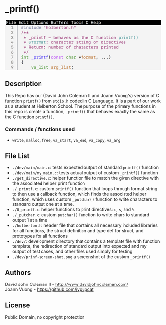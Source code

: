 # _printf()

<img src="https://raw.githubusercontent.com/johncoleman83/printf/master/dev/printf-screen-shot.png" alt="screen shot of custom printf function">

## Description

This Repo has our (David John Coleman II and Joann Vuong's) version of C
function ``printf()`` from ``stdio.h`` coded in C Language.  It is a part of our
work as a student at Holberton School.  The purpose of the primary functions in
this repo is create a function, ``_printf()`` that behaves exactly the same as
the C function ``printf()``.

### Commands / functions used

* ``write``, ``malloc``, ``free``, ``va_start``, ``va_end``, ``va_copy``,
``va_arg``

## File List

* ``./dev/main/main.c``: tests expected output of standard ``printf()`` function
* ``./dev/main/my_main.c``: tests actual output of custom ``_printf()`` function
* ``./get_directive.c``: helper function file to match the given directive with
the associated helper print function
* ``./_printf.c``: custom ``printf()`` function that loops through format string
to then use a callback function, which finds the associated helper function,
which uses custom ``_putchar()`` function to write characters to standard output
one at a time.
* ``./0_printf.c``: helper functions to print directives: ``c``, ``s``,
and ``%``
* ``./_putchar.c``: custom ``putchar()`` function to write chars to standard
output 1 at a time
* ``./holberton.h``: header file that contains all necessary included libraries
for all functions, the struct definition and type def for struct, and prototypes
for all functions
* ``./dev/``: development directory that contains a template file with function
template, the redirection of standard output into expected and my output of test
cases, and other files used simply for testing
* ``./dev/prinf-screen-shot.png`` a screenshot of the custom ``_printf()``

## Authors

David John Coleman II - http://www.davidjohncoleman.com/  
Joann Vuong - https://github.com/jvpupcat

## License

Public Domain, no copyright protection
